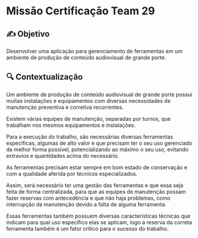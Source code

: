 <h1>Missão Certificação Team 29</h1>

<h2>✍️ Objetivo</h2>
<p>Desenvolver uma aplicação para gerenciamento de ferramentas em um ambiente de produção de conteúdo audiovisual de grande porte.</p>

<h2>🔍 Contextualização</h2>
<p>Um ambiente de produção de conteúdo audiovisual de grande porte possui muitas instalações e equipamentos com diversas necessidades de manutenção preventiva e corretiva recorrentes.</p>
<p>Existem várias equipes de manutenção, separadas por turnos, que trabalham nos mesmos equipamentos e instalações.</p>
<p>Para a execução do trabalho, são necessárias diversas ferramentas específicas, algumas de alto valor e que precisam ter o seu uso gerenciado da melhor forma possível, potencializando ao máximo o seu uso, evitando extravios e quantidades acima do necessário.</p>
<p>As ferramentas precisam estar sempre em bom estado de conservação e com a qualidade aferida por técnicos especializados.</p>
<p>Assim, será necessário ter uma gestão das ferramentas e que essa seja feita de forma centralizada, para que as equipes de manutenção possam fazer reservas com antecedência e que não haja problemas, como interrupção da manutenção devido a falta de alguma ferramenta.</p>
<p>Essas ferramentas também possuem diversas características técnicas que indicam para qual uso específico elas se aplicam, logo a reserva da correta ferramenta também é um fator crítico para o sucesso do trabalho.</p>
